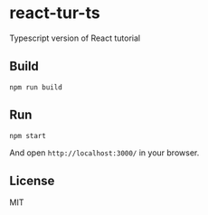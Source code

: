 # react-tur-ts
Typescript version of React tutorial

## Build
```shell
npm run build
```

## Run
```shell
npm start
```

And open `http://localhost:3000/` in your browser.

## License
MIT
